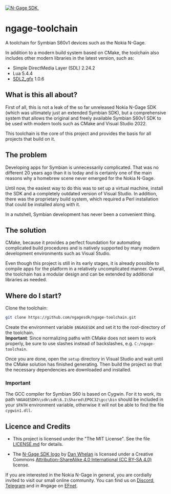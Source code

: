 [![N-Gage SDK.](https://raw.githubusercontent.com/ngagesdk/ngage-toolchain/master/media/ngagesdk-readme-header.png)](https://raw.githubusercontent.com/ngagesdk/ngage-toolchain/master/media/ngagesdk-header-2x-white.png?raw=true "N-Gage SDK.")

# ngage-toolchain

A toolchain for Symbian S60v1 devices such as the Nokia N-Gage.

In addition to a modern build system based on CMake, the toolchain also
includes other modern libraries in the latest version, such as:

- Simple DirectMedia Layer (SDL) 2.24.2
- Lua 5.4.4
- [SDL2_gfx](https://github.com/mupfdev/SDL2_gfx) 1.0.6

## What is this all about?

First of all, this is not a leak of the so far unreleased Nokia N-Gage
SDK (which was ultimately just an extended Symbian SDK), but a
comprehensive system that allows the original and freely available
Symbian S60v1 SDK to be used with modern tools such as CMake and Visual
Studio 2022.

This toolchain is the core of this project and provides the basis for
all projects that build on it.

## The problem

Developing apps for Symbian is unnecessarily complicated.  That was no
different 20 years ago than it is today and is certainly one of the main
reasons why a homebrew scene never emerged for the Nokia N-Gage.

Until now, the easiest way to do this was to set up a virtual machine,
install the SDK and a completely outdated version of Visual Studio.  In
addition, there was the proprietary build system, which required a Perl
installation that could be installed along with it.

In a nutshell, Symbian development has never been a convenient thing.

## The solution

CMake, because it provides a perfect foundation for automating
complicated build procedures and is natively supported by many modern
development environments such as Visual Studio.

Even though this project is still in its early stages, it is already
possible to compile apps for the platform in a relatively uncomplicated
manner.  Overall, the toolchain has a modular design and can be extended
by additional libraries as needed.

## Where do I start?

Clone the toolchain:

```bash
git clone https://github.com/ngagesdk/ngage-toolchain.git
```

Create the environment variable `$NGAGESDK` and set it to the
root-directory of the toolchain.  
**Important**: Since normalizing paths with CMake does not seem to work
properly, be sure to use slashes instead of backslashes,
e.g. `C:/ngage-toolchain`.

Once you are done, open the `setup` directory in Visual Studio and wait
until the CMake solution has finished generating.  Then build the
project so that the necessary dependencies are downloaded and installed.

### Important

The GCC compiler for Symbian S60 is based on Cygwin. For it to work, its
path `%NGAGESDK%\sdk\sdk\6.1\Shared\EPOC32\gcc\bin` should be included in
your `$PATH` environment variable, otherwise it will not be able to find
the file `cygwin1.dll`.

## Licence and Credits

- This project is licensed under the "The MIT License".  See the file
  [LICENSE.md](LICENSE.md) for details.

- The [N-Gage SDK logo](media/) by [Dan Whelan](https://danwhelan.ie) is
  licensed under a Creative Commons [Attribution-ShareAlike 4.0
  International (CC BY-SA
  4.0)](https://creativecommons.org/licenses/by-sa/4.0/) license.

If you are interested in the Nokia N-Gage in general, you are cordially
invited to visit our small online community. You can find us on
[Discord](https://discord.gg/dbUzqJ26vs),
[Telegram](https://t.me/nokia_ngage) and in #ngage on
[EFnet](http://www.efnet.org/).
